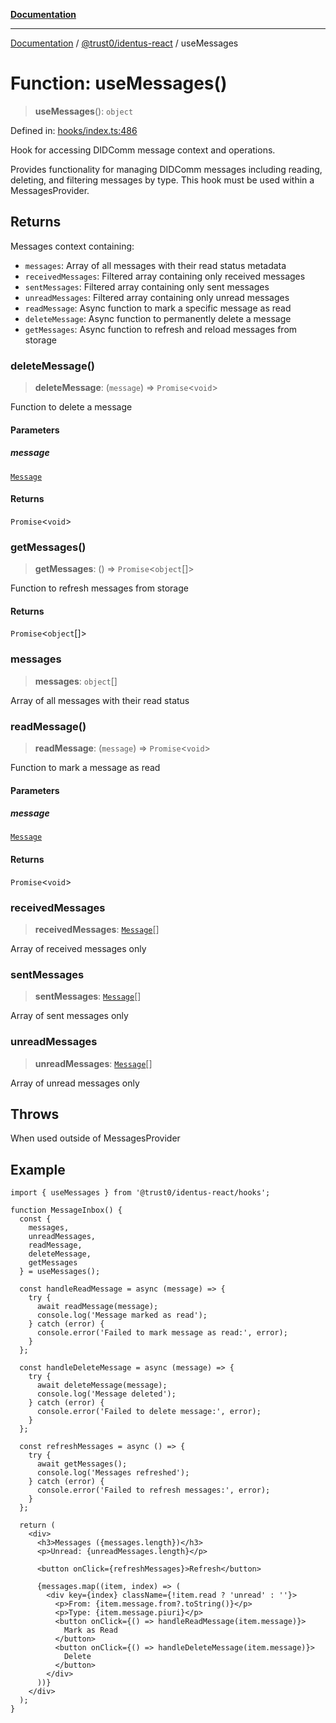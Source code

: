 [**Documentation**](../../../README.md)

***

[Documentation](../../../README.md) / [@trust0/identus-react](../README.md) / useMessages

# Function: useMessages()

> **useMessages**(): `object`

Defined in: [hooks/index.ts:486](https://github.com/trust0-project/identus/blob/8a58c4c511d6150caafecc2e17057355cee108a6/packages/identus-react/src/hooks/index.ts#L486)

Hook for accessing DIDComm message context and operations.

Provides functionality for managing DIDComm messages including reading, deleting,
and filtering messages by type. This hook must be used within a MessagesProvider.

## Returns

Messages context containing:
  - `messages`: Array of all messages with their read status metadata
  - `receivedMessages`: Filtered array containing only received messages
  - `sentMessages`: Filtered array containing only sent messages
  - `unreadMessages`: Filtered array containing only unread messages
  - `readMessage`: Async function to mark a specific message as read
  - `deleteMessage`: Async function to permanently delete a message
  - `getMessages`: Async function to refresh and reload messages from storage

### deleteMessage()

> **deleteMessage**: (`message`) => `Promise`\<`void`\>

Function to delete a message

#### Parameters

##### message

[`Message`](https://github.com/hyperledger-identus/sdk-ts/blob/main/docs/sdk/modules.md)

#### Returns

`Promise`\<`void`\>

### getMessages()

> **getMessages**: () => `Promise`\<`object`[]\>

Function to refresh messages from storage

#### Returns

`Promise`\<`object`[]\>

### messages

> **messages**: `object`[]

Array of all messages with their read status

### readMessage()

> **readMessage**: (`message`) => `Promise`\<`void`\>

Function to mark a message as read

#### Parameters

##### message

[`Message`](https://github.com/hyperledger-identus/sdk-ts/blob/main/docs/sdk/modules.md)

#### Returns

`Promise`\<`void`\>

### receivedMessages

> **receivedMessages**: [`Message`](https://github.com/hyperledger-identus/sdk-ts/blob/main/docs/sdk/modules.md)[]

Array of received messages only

### sentMessages

> **sentMessages**: [`Message`](https://github.com/hyperledger-identus/sdk-ts/blob/main/docs/sdk/modules.md)[]

Array of sent messages only

### unreadMessages

> **unreadMessages**: [`Message`](https://github.com/hyperledger-identus/sdk-ts/blob/main/docs/sdk/modules.md)[]

Array of unread messages only

## Throws

When used outside of MessagesProvider

## Example

```tsx
import { useMessages } from '@trust0/identus-react/hooks';

function MessageInbox() {
  const { 
    messages, 
    unreadMessages, 
    readMessage, 
    deleteMessage,
    getMessages 
  } = useMessages();
  
  const handleReadMessage = async (message) => {
    try {
      await readMessage(message);
      console.log('Message marked as read');
    } catch (error) {
      console.error('Failed to mark message as read:', error);
    }
  };
  
  const handleDeleteMessage = async (message) => {
    try {
      await deleteMessage(message);
      console.log('Message deleted');
    } catch (error) {
      console.error('Failed to delete message:', error);
    }
  };
  
  const refreshMessages = async () => {
    try {
      await getMessages();
      console.log('Messages refreshed');
    } catch (error) {
      console.error('Failed to refresh messages:', error);
    }
  };
  
  return (
    <div>
      <h3>Messages ({messages.length})</h3>
      <p>Unread: {unreadMessages.length}</p>
      
      <button onClick={refreshMessages}>Refresh</button>
      
      {messages.map((item, index) => (
        <div key={index} className={!item.read ? 'unread' : ''}>
          <p>From: {item.message.from?.toString()}</p>
          <p>Type: {item.message.piuri}</p>
          <button onClick={() => handleReadMessage(item.message)}>
            Mark as Read
          </button>
          <button onClick={() => handleDeleteMessage(item.message)}>
            Delete
          </button>
        </div>
      ))}
    </div>
  );
}
```

